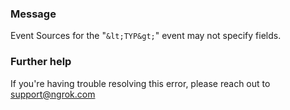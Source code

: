 
### Message
Event Sources for the "`&lt;TYP&gt;`" event may not specify fields.

### Further help
If you're having trouble resolving this error, please reach out to [support@ngrok.com](mailto:support@ngrok.com?subject=Help%20with%20ERR_NGROK_5401)

